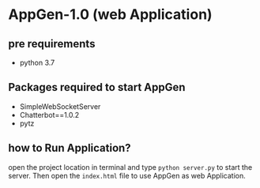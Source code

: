# AppGen-1.0 (web Application)

## pre requirements
* python 3.7

## Packages required to start AppGen
* SimpleWebSocketServer
* Chatterbot==1.0.2
* pytz

## how to Run Application?
  open the project location in terminal and type `python server.py` to start the server. Then open the `index.html` file to use AppGen as web Application.

